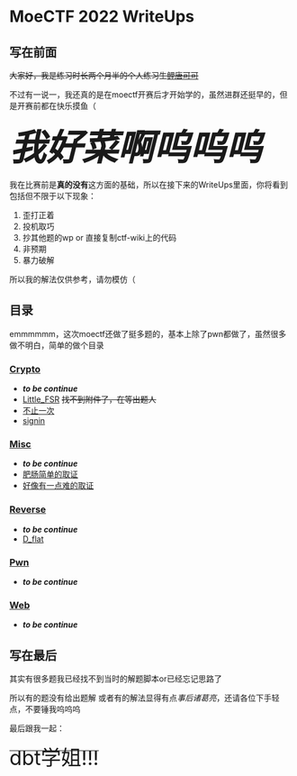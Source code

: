 # MoeCTF 2022 WriteUps

## 写在前面

~~大家好，我是练习时长两个月半的个人练习生[鲤唐可可](https://github.com/ExceptionB)~~

不过有一说一，我还真的是在moectf开赛后才开始学的，虽然进群还挺早的，但是开赛前都在快乐摸鱼（

***<span style="font-size:64px">我好菜啊呜呜呜</span>***

我在比赛前是**真的没有**这方面的基础，所以在接下来的WriteUps里面，你将看到包括但不限于以下现象：

1. 歪打正着
2. 投机取巧
3. 抄其他题的wp or 直接复制ctf-wiki上的代码
4. 非预期
5. 暴力破解

所以我的解法仅供参考，请勿模仿（

## 目录

emmmmmm，这次moectf还做了挺多题的，基本上除了pwn都做了，虽然很多做不明白，简单的做个目录

### [Crypto](./Crypto/)

- ***to be continue***
- [Little_FSR](./Crypto/Little_FSR/) ~~找不到附件了，在等出题人~~
- [不止一次](./Crypto/bzyc/)
- [signin](./Crypto/signin/)
  
### [Misc](./Misc/)

- ***to be continue***
- [肥肠简单的取证](./Misc/Forensic_1/)
- [好像有一点难的取证](./Misc/Forensic_2/)

### [Reverse](./Reverse/)

- ***to be continue***
- [D_flat](./Reverse/D_flat/)

### [Pwn](./Pwn/)

- ***to be continue***

### [Web](./Web/)

- ***to be continue***
  
## 写在最后

其实有很多题我已经找不到当时的解题脚本or已经忘记思路了

所以有的题没有给出题解 或者有的解法显得有点*事后诸葛亮*，还请各位下手轻点，不要锤我呜呜呜

最后跟我一起：

~~<span style="font-size:36px">dbt学姐!!!</span>~~
